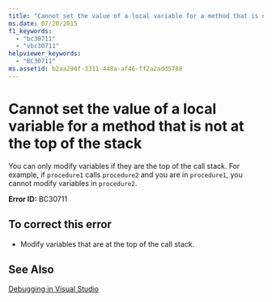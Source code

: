 ```yaml
---
title: "Cannot set the value of a local variable for a method that is not at the top of the stack"
ms.date: 07/20/2015
f1_keywords: 
  - "bc30711"
  - "vbc30711"
helpviewer_keywords: 
  - "BC30711"
ms.assetid: b2aa290f-3311-448a-af46-ff2a2add5788
---
```

# Cannot set the value of a local variable for a method that is not at the top of the stack
You can only modify variables if they are the top of the call stack. For example, if `procedure1` calls `procedure2` and you are in `procedure1`, you cannot modify variables in `procedure2`.  
  
 **Error ID:** BC30711  
  
## To correct this error  
  
- Modify variables that are at the top of the call stack.  
  
## See Also  
 [Debugging in Visual Studio](/visualstudio/debugger/debugging-in-visual-studio)
